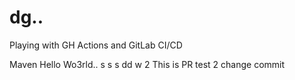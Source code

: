 # dg..
Playing with GH Actions and GitLab CI/CD

Maven Hello Wo3rld..
s
s
s
dd
w
2
This is PR test
2
change commit